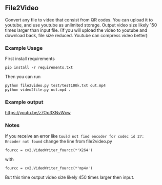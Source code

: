 ## File2Video

Convert any file to video that consist from QR codes. You can upload it to youtube, and use youtube as unlimited storage. Output video size likely 150 times larger than input file. (If you will upload the video to youtube and download back, file size reduced. Youtube can compress video better)

### Example Usage
First install requirements
```
pip install -r requirements.txt
```
Then you can run
```
python file2video.py test/test100k.txt out.mp4
python video2file.py out.mp4 .
```

### Example output
https://youtu.be/z7Op3XNvWxw

### Notes
If you receive an error like `Could not find encoder for codec id 27: Encoder not found` change the line from file2video.py
```
fourcc = cv2.VideoWriter_fourcc(*'X264')
```
with 
```
fourcc = cv2.VideoWriter_fourcc(*'mp4v')
```

But this time output video size likely 450 times larger then input. 